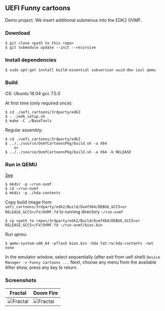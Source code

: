 ## UEFI Funny cartoons

Demo project.
We insert additional submenus into the EDK2 OVMF.

### Download

```
$ git clone <path to this repo>
$ git submodule update --init --recursive 
```
### Install dependencies

```
$ sudo apt-get install build-essential subversion uuid-dev iasl qemu
```

### Build

OS: Ubuntu 18.04 gcc 7.5.0

At first time (only required once):
```
$ cd ./uefi_cartoons/3rdparty/edk2
$ . ./edk_setup.sh
$ make -C ./BaseTools
```
Regular assembly:
```
$ cd ./uefi_cartoons/3rdparty/edk2
$ ../../source/OvmfCartoonsPkg/build.sh -a X64
    or
$ ../../source/OvmfCartoonsPkg/build.sh -a X64 -b RELEASE
```

### Run in QEMU

[See](https://github.com/tianocore/tianocore.github.io/wiki/How-to-run-OVMF)

```
$ mkdir -p ~/run-ovmf
$ cd ~/run-ovmf
$ mkdir -p ./hda-contents
```

Copy build image from ```uefi_cartoons/3rdparty/edk2/Build/OvmfX64/DEBUG_GCC5<or RELEASE_GCC5>/FV/OVMF.fd``` 
to running directory ```~/run-ovmf```

```
$ cp <path to repo>/3rdparty/edk2/Build/OvmfX64/DEBUG_GCC5<or RELEASE_GCC5>/FV/OVMF.fd ~/run-ovmf/bios.bin
```

Run qemu:

```
$ qemu-system-x86_64 -pflash bios.bin -hda fat:rw:hda-contents -net none
```
In the emulator window, select sequentially (after exit from uefi shell) 
```Device Manager -> Funny Cartoons ...```
Next, choose any menu from the available
After show, press any key to return.

### Screenshots

Fractal      |  Doom Fire   
-------------| --------------                        
![Fractal](./images/fractal.png "Fractal") | ![Fractal](./images/firedoom.png "Doom fire") 






